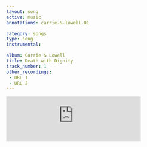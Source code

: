 ```yaml
---
layout: song
active: music
annotations: carrie-&-lowell-01

category: songs
type: song
instrumental:

album: Carrie & Lowell
title: Death with Dignity
track_number: 1
other_recordings:
 - URL 1
 - URL 2
---
```


<iframe style="border: 0; width: 360px; height: 120px;" src="http://bandcamp.com/EmbeddedPlayer/album=4070884389/size=large/bgcol=ffffff/linkcol=7137dc/tracklist=false/artwork=small/track=2019573057/transparent=true/" seamless><a href="http://music.sufjan.com/album/carrie-lowell">Carrie &amp; Lowell by Sufjan Stevens</a></iframe>